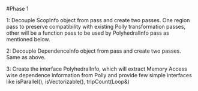 #Phase 1


1: Decouple ScopInfo object from pass and create two passes. One region pass to preserve compatibility with existing Polly transformation passes, other will be a function pass to be used by PolyhedralInfo pass as mentioned below.

2: Decouple DependenceInfo object from pass and create two passes. Same as above.

3: Create the interface PolyhedralInfo, which will extract Memory Access wise dependence information from Polly and provide few simple interfaces like isParallel(), isVectorizable(), tripCount(Loop&)
